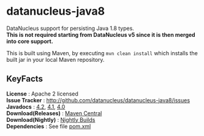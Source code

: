 datanucleus-java8
=================

DataNucleus support for persisting Java 1.8 types.  
__This is not required starting from DataNucleus v5 since it is then merged into core support.__

This is built using Maven, by executing `mvn clean install` which installs the built jar in your local Maven repository.


KeyFacts
--------
__License__ : Apache 2 licensed  
__Issue Tracker__ : http://github.com/datanucleus/datanucleus-java8/issues    
__Javadocs__ : [4.2](http://www.datanucleus.org/javadocs/store.types.java8/4.2/), [4.1](http://www.datanucleus.org/javadocs/store.types.java8/4.1/), [4.0](http://www.datanucleus.org/javadocs/store.types.java8/4.0/)  
__Download(Releases)__ : [Maven Central](http://central.maven.org/maven2/org/datanucleus/datanucleus-java8)  
__Download(Nightly)__ : [Nightly Builds](http://www.datanucleus.org/downloads/maven2-nightly/org/datanucleus/datanucleus-java8)  
__Dependencies__ : See file [pom.xml](pom.xml)  
